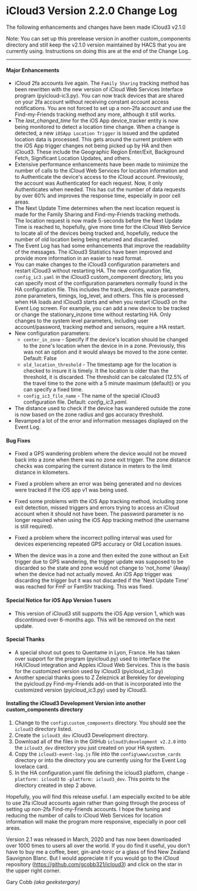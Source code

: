 # iCloud3 Version 2.2.0 Change Log

The following enhancements and changes have been made iCloud3 v2.1.0

Note: You can set up this prerelease version in another custom_components directory and still keep the v2.1.0 version maintained by HACS that you are currently using. Instructions on doing this are at the end of the Change Log.

------

#### Major Enhancements

* iCloud 2fa accounts live again. The `Family Sharing` tracking method has been rewritten with the new version of iCloud Web Services Interface program (pyicloud-ic3.py). You can now track devices that are shared on your 2fa account without receiving constant account access notifications. You are not forced to set up a non-2fa account and use the Find-my-Friends tracking method any more, although it still works.
* The *last_changed_time* for the iOS App device_tracker entity is now being monitored to detect a location time change. When a change is detected, a new `iOSApp Location Trigger` is issued and the updated location data is processed. This gets around the current problem with the iOS App trigger changes not being picked up by HA and then iCloud3. These include the Geographic Region Enter/Exit, Background Fetch, Significant Location Updates, and others.
* Extensive performance enhancements have been made to minimize the number of calls to the iCloud Web Services for location information and to Authenticate the device's access to the iCloud account. Previously, the account was Authenticated for each request. Now, it only Authenticates when needed. This has cut the number of data requests by over 60% and improves the response time, especially in poor cell areas.
* The Next Update Time determines when the next location request is made for the Family Sharing and Find-my-Friends tracking methods. The location request is now made 5-seconds before the Next Update Time is reached to, hopefully, give more time for the iCloud Web Service to locate all of the devices being tracked and, hopefully, reduce the number of old location being being returned and discarded.
* The Event Log has had some enhancements that improve the readability of the messages. The iCloud3 Statistics have been improved and provide more information in an easier to read format.
* You can make changes to the iCloud3 configuration parameters and restart iCloud3 without restarting HA. The new configuration file, `config_ic3.yaml` in the iCloud3 custom_component directory, lets you can specify most of the configuration parameters normally found in the HA configuration file. This includes the track_devices, waze parameters, zone parameters, timings, log_level, and others. This file is processed when HA loads and iCloud3 starts and when you restart iCloud3 on the Event Log screen. For example, you can add a new device to be tracked or change the stationary_inzone time without restarting HA. Only changes to the system level parameters, including user account/password, tracking method and sensors, require a HA restart.
* New configuration parameters:
  * `center_in_zone` - Specify if the device's location should be changed to the zone's location when the device in in a zone. Previously, this was not an option and it would always be moved to the zone center. Default: False
  * `old_location_threshold` - The timestamp age for the location is checked to insure it is timely. It the location is older than the threshold, it is discarded. The threshold can be calculated (12.5% of the travel time to the zone with a 5 minute maximum (default)) or you can specify a fixed time.
  * `config_ic3_file_name` - The name of the special iCloud3 configuration file. Default: *config_ic3.yaml*.
* The distance used to check if the device has wandered outside the zone is now based on the zone radius and gps accuracy threshold.
* Revamped a lot of the error and information messages displayed on the Event Log.

#### Bug Fixes

- Fixed a GPS wandering problem where the device would not be moved back into a zone when there was no zone exit trigger. The zone distance checks was comparing the current distance in meters to the limit distance in kilometers.

- Fixed a problem where an error was being generated and no devices were tracked if the iOS app v1 was being used.
- Fixed some problems with the iOS App tracking method, including zone exit detection, missed triggers and errors trying to access an iCloud account when it should not have been. The password parameter is no longer required when using the iOS App tracking method (the username is still required).
- Fixed a problem where the incorrect polling interval was used for devices experiencing repeated GPS accuracy or Old Location issues.
- When the device was in a zone and then exited the zone without an Exit trigger due to GPS wandering, the trigger update was supposed to be discarded so the state and zone would not change to 'not_home' (Away) when the device had not actually moved. An iOS App trigger was discarding the trigger but it was not discarded if the 'Next Update Time' was reached for FmF or FamShr tracking. This was fixed.

#### Special Notice for iOS App Version 1 users

* This version of iCloud3 still supports the iOS App version 1, which was discontinued over 6-months ago. This will be removed on the next update.

#### Special Thanks

* A special shout out goes to Quentame in Lyon, France. He has taken over support for the program (pyicloud.py) used to interface the HA/iCloud integration and Apples iCloud Web Services. This is the basis for the customized version used by iCloud3 (pyicloud_ic3.py)
* Another special thanks goes to Z Zeleznick at Berekley for developing the pyicloud.py Find-my-Friends add-on that is incorporated into the customized version (pyicloud_ic3.py) used by iCloud3.

#### Installing the iCloud3 Development Version into another custom_components directory

1. Change to the `config\custom_components` directory. You should see the `icloud3` directory listed.
2. Create the `icloud3_dev` iCloud3 Development directory.
3. Download all of the files in the GitHub `icloud3\development v2.2.0` into the `icloud3_dev` directory you just created on your HA system.
4. Copy the `icloud3-event-log.js` file into the `config\www\custom_cards` directory or into the directory you are currently using for the Event Log lovelace card.
5. In the HA configuration.yaml file defining the icloud3 platform, change `-platform: icloud3` to `-platform: icloud3_dev`. This points to the directory created in step 2 above.





Hopefully, you will find this release useful. I am especially excited to be able to use 2fa iCloud accounts again rather than going through the process of setting up non-2fa Find-my-Friends accounts. I hope the tuning and reducing the number of calls to iCloud Web Services for location information will make the program more responsive, especially in poor cell areas.

Version 2.1 was released in March, 2020 and has now been downloaded over 1000 times to users all over the world. If you do find it useful, you don't have to buy me a coffee, beer, gin-and-tonic or a glass of find New Zealand Sauvignon Blanc. But I would appreciate it if you would go to the iCloud repository (https://github.com/gcobb321/icloud3) and click on the star in the upper right corner.





Gary Cobb *(aka geekstergary)*

